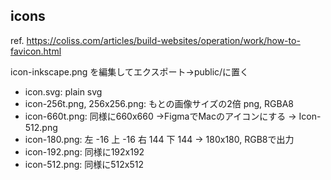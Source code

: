 ## icons

ref. https://coliss.com/articles/build-websites/operation/work/how-to-favicon.html

icon-inkscape.png を編集してエクスポート→public/に置く

* icon.svg: plain svg
* icon-256t.png, 256x256.png: もとの画像サイズの2倍 png, RGBA8
* icon-660t.png: 同様に660x660 →FigmaでMacのアイコンにする → Icon-512.png
* icon-180.png: 左 -16 上 -16 右 144 下 144 → 180x180, RGB8で出力
* icon-192.png: 同様に192x192
* icon-512.png: 同様に512x512
